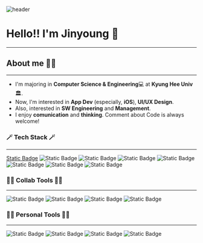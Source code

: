 ![header](https://capsule-render.vercel.app/api?type=venom&color=b0a0ff&height=300&section=header&text=Jinyoung%20Yang&fontSize=60&desc=Software%20Developer&descAlign=62&descAlignY=64&descSize=22)
# Hello!! I'm Jinyoung 👋
***
## About me 🙋‍♂️
***
- I'm majoring in **Computer Science & Engineering**💻 at **Kyung Hee Univ**🏛️.
- Now, I'm interested in **App Dev** (especially, **iOS**), **UI/UX Design**.
- Also, interested in **SW Engineering** and **Management**.
- I enjoy **comunication** and **thinking**. Comment about Code is always welcome!

### 🪄 Tech Stack 🪄
***

[Static Badge](https://img.shields.io/badge/Swift-%23F05138?style=for-the-badge&logo=Swift&logoColor=white) ![Static Badge](https://img.shields.io/badge/C%2B%2B-%2300599C?style=for-the-badge&logo=C%2B%2B&logoColor=white) ![Static Badge](https://img.shields.io/badge/python-%233776AB?style=for-the-badge&logo=Python&logoColor=white) ![Static Badge](https://img.shields.io/badge/java-%23437291?style=for-the-badge&logo=OpenJDK&logoColor=white)
![Static Badge](https://img.shields.io/badge/SwiftUI-black?style=for-the-badge&logo=Swift&logoColor=%23005cfd) ![Static Badge](https://img.shields.io/badge/UIKIT-%232396F3?style=for-the-badge&logo=uikit&logoColor=white) ![Static Badge](https://img.shields.io/badge/unreal_engine-%230E1128?style=for-the-badge&logo=unrealengine&logoColor=white) ![Static Badge](https://img.shields.io/badge/spring_boot-%236DB33F?style=for-the-badge&logo=springboot&logoColor=white)
### 🧑‍💻 Collab Tools 🧑‍💻
***
![Static Badge](https://img.shields.io/badge/git-%23F05032?style=for-the-badge&logo=git&logoColor=white) ![Static Badge](https://img.shields.io/badge/markdown-%23000000?style=for-the-badge&logo=markdown&logoColor=white) ![Static Badge](https://img.shields.io/badge/notion-%23000000?style=for-the-badge&logo=notion&logoColor=white) ![Static Badge](https://img.shields.io/badge/slack-%234A154B?style=for-the-badge&logo=slack&logoColor=white)
### 🙆‍♂️ Personal Tools 🙆‍♂️
***
![Static Badge](https://img.shields.io/badge/xcode-%23147EFB?style=for-the-badge&logo=xcode&logoColor=white) ![Static Badge](https://img.shields.io/badge/visual_studio_code-%23007ACC?style=for-the-badge&logo=visualstudiocode&logoColor=white) ![Static Badge](https://img.shields.io/badge/intellij_idea-%23000000?style=for-the-badge&logo=intellijidea&logoColor=white) ![Static Badge](https://img.shields.io/badge/obsidian-%237C3AED?style=for-the-badge&logo=obsidian&logoColor=white)

